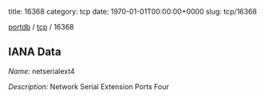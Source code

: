 title: 16368
category: tcp
date: 1970-01-01T00:00:00+0000
slug: tcp/16368

[portdb](/) / [tcp](/category/tcp.html) / 16368


## IANA Data

_Name:_ netserialext4

_Description:_ Network Serial Extension Ports Four

